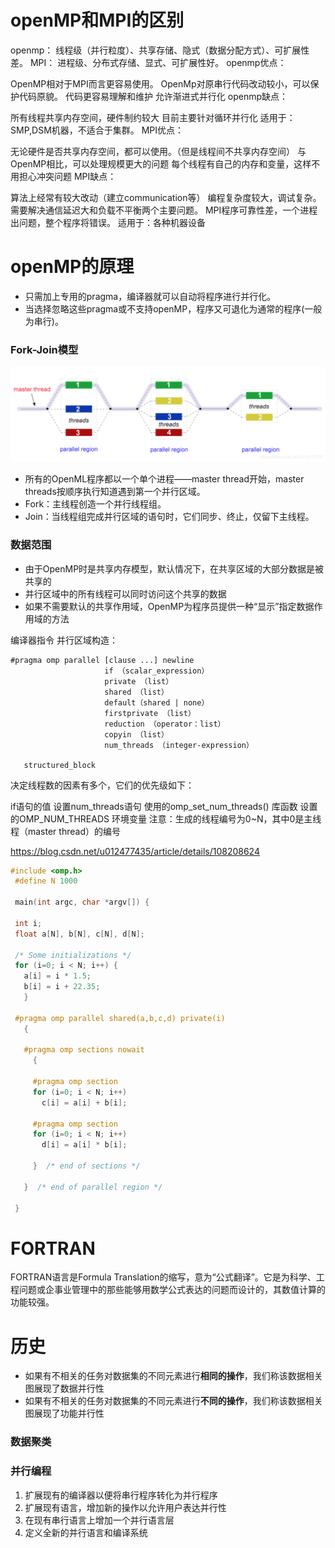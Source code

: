 # openMP和MPI的区别

openmp： 线程级（并行粒度）、共享存储、隐式（数据分配方式）、可扩展性差。
MPI： 进程级、分布式存储、显式、可扩展性好。
openmp优点：

OpenMP相对于MPI而言更容易使用。
OpenMp对原串行代码改动较小，可以保护代码原貌。
代码更容易理解和维护
允许渐进式并行化
openmp缺点：

所有线程共享内存空间，硬件制约较大
目前主要针对循环并行化
适用于：SMP,DSM机器，不适合于集群。
MPI优点：

无论硬件是否共享内存空间，都可以使用。（但是线程间不共享内存空间）
与OpenMP相比，可以处理规模更大的问题
每个线程有自己的内存和变量，这样不用担心冲突问题
MPI缺点：

算法上经常有较大改动（建立communication等）
编程复杂度较大，调试复杂。
需要解决通信延迟大和负载不平衡两个主要问题。
MPI程序可靠性差，一个进程出问题，整个程序将错误。
适用于：各种机器设备



# openMP的原理

- 只需加上专用的pragma，编译器就可以自动将程序进行并行化。
- 当选择忽略这些pragma或不支持openMP，程序又可退化为通常的程序(一般为串行)。

### Fork-Join模型

![在这里插入图片描述](https://raw.githubusercontent.com/eternal-heathens/picgoBeg/master/JavaImages/202206161031448.png)

- 所有的OpenML程序都以一个单个进程——master thread开始，master threads按顺序执行知道遇到第一个并行区域。
- Fork：主线程创造一个并行线程组。
- Join：当线程组完成并行区域的语句时，它们同步、终止，仅留下主线程。



### 数据范围

- 由于OpenMP时是共享内存模型，默认情况下，在共享区域的大部分数据是被共享的
- 并行区域中的所有线程可以同时访问这个共享的数据
- 如果不需要默认的共享作用域，OpenMP为程序员提供一种“显示”指定数据作用域的方法

 编译器指令
并行区域构造：

```shell
#pragma omp parallel [clause ...] newline
                     if （scalar_expression）
                     private （list）
                     shared （list）
                     default（shared | none）
                     firstprivate （list）
                     reduction （operator：list）
                     copyin （list）
                     num_threads （integer-expression）

   structured_block

```

决定线程数的因素有多个，它们的优先级如下：

if语句的值
设置num_threads语句
使用的omp_set_num_threads() 库函数
设置的OMP_NUM_THREADS 环境变量
注意：生成的线程编号为0~N，其中0是主线程（master thread）的编号

https://blog.csdn.net/u012477435/article/details/108208624

```c
#include <omp.h>
 #define N 1000

 main(int argc, char *argv[]) {

 int i;
 float a[N], b[N], c[N], d[N];

 /* Some initializations */
 for (i=0; i < N; i++) {
   a[i] = i * 1.5;
   b[i] = i + 22.35;
   }

 #pragma omp parallel shared(a,b,c,d) private(i)
   {

   #pragma omp sections nowait
     {

     #pragma omp section
     for (i=0; i < N; i++)
       c[i] = a[i] + b[i];

     #pragma omp section
     for (i=0; i < N; i++)
       d[i] = a[i] * b[i];

     }  /* end of sections */

   }  /* end of parallel region */

 }

```

# FORTRAN

FORTRAN语言是Formula Translation的缩写，意为“公式翻译”。它是为科学、工程问题或企事业管理中的那些能够用数学公式表达的问题而设计的，其数值计算的功能较强。



# 历史

* 如果有不相关的任务对数据集的不同元素进行**相同的操作**，我们称该数据相关图展现了数据并行性
* 如果有不相关的任务对数据集的不同元素进行**不同的操作**，我们称该数据相关图展现了功能并行性

### 数据聚类

### 并行编程

1. 扩展现有的编译器以便将串行程序转化为并行程序
2. 扩展现有语言，增加新的操作以允许用户表达并行性
3. 在现有串行语言上增加一个并行语言层
4. 定义全新的并行语言和编译系统



